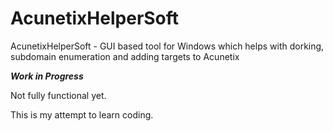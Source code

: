 # AcunetixHelperSoft
AcunetixHelperSoft - GUI based tool for Windows which helps with dorking, subdomain enumeration and adding targets to Acunetix

***Work in Progress***

Not fully functional yet.

This is my attempt to learn coding.
